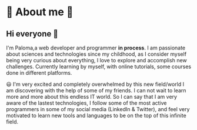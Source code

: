 # 🌸 About me 🌸
<h2>Hi everyone 👋</h2> 

I'm Paloma,a web developer and programmer <strong>in process</strong>. I am passionate about sciences and technologies since my childhood, as I consider myself being very curious about everything, I love to explore and accomplish new challenges. Currently learning by myself, with online tutorials, some courses done in different platforms. 

😃 I'm very excited and completely overwhelmed by this new field/world I am discovering with the help of some of my friends. I can not wait to learn more and more about this endless IT world. So I can say that I am very aware of the lastest technologies, I follow some of the most active programmers in some of my social media (LinkedIn & Twitter), and feel very motivated to learn new tools and languages to be on the top of this infinite field. 
